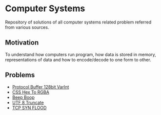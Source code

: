 # Computer Systems

Repository of solutions of all computer systems related problem referred from various sources.

## Motivation

To understand how computers run program, how data is stored in memory, representations of data and how to encode/decode to one form to other.

## Problems

- [Protocol Buffer 128bit VarInt](/protobuf-varint)
- [CSS Hex To RGBA](/css-color-convert)
- [Beep Boop](/beep-boop)
- [UTF 8 Truncate](/utf-8-truncate)
- [TCP SYN FLOOD](/tcp-syn-flood)
